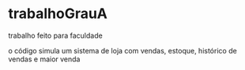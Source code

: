 # trabalhoGrauA

trabalho feito para faculdade

o código simula um sistema de loja com vendas, estoque, histórico de vendas e maior venda
